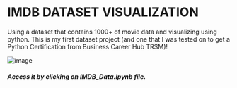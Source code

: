 # IMDB DATASET VISUALIZATION
Using a dataset that contains 1000+ of movie data and visualizing using python. This is my first dataset project (and one that I was tested on to get a Python Certification from Business Career Hub TRSM)!

![image](https://user-images.githubusercontent.com/98428365/235368418-6c26b74e-1efc-41fd-beb4-7a7e179adca4.png)
##### Access it by clicking on IMDB_Data.ipynb file.

